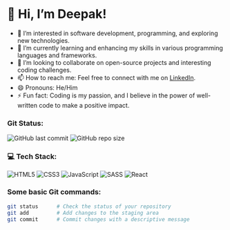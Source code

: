 # 👋 Hi, I’m Deepak!

- 👀 I’m interested in software development, programming, and exploring new technologies.
- 🌱 I’m currently learning and enhancing my skills in various programming languages and frameworks.
- 💞️ I’m looking to collaborate on open-source projects and interesting coding challenges.
- 📫 How to reach me: Feel free to connect with me on [LinkedIn](https://www.linkedin.com/in/deepakscripter/).
- 😄 Pronouns: He/Him
- ⚡ Fun fact: Coding is my passion, and I believe in the power of well-written code to make a positive impact.

<!---
DeepakScripter/DeepakScripter is a ✨ special ✨ repository because its `README.md` (this file) appears on your GitHub profile.
You can click the Preview link to take a look at your changes.
-->

### Git Status:
![GitHub last commit](https://img.shields.io/github/last-commit/DeepakScripter/DeepakScripter?style=flat-square)
![GitHub repo size](https://img.shields.io/github/repo-size/DeepakScripter/DeepakScripter?style=flat-square)

### 💻 Tech Stack:
![HTML5](https://img.shields.io/badge/HTML5-333?style=flat-square&logo=html5&logoColor=E34F26)
![CSS3](https://img.shields.io/badge/CSS3-333?style=flat-square&logo=css3&logoColor=1572B6)
![JavaScript](https://img.shields.io/badge/JavaScript-333?style=flat-square&logo=javascript&logoColor=F7DF1E)
![SASS](https://img.shields.io/badge/SASS-333?style=flat-square&logo=sass&logoColor=CC6699)
![React](https://img.shields.io/badge/React-333?style=flat-square&logo=react&logoColor=61DAFB)

### Some basic Git commands:
```bash
git status      # Check the status of your repository
git add         # Add changes to the staging area
git commit      # Commit changes with a descriptive message
